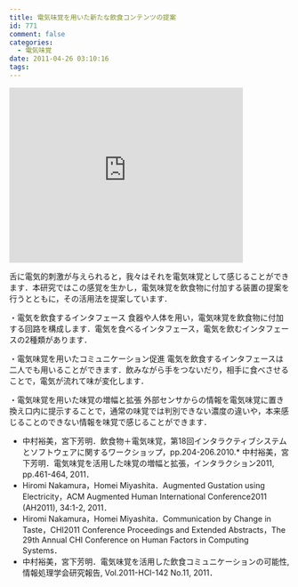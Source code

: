 ```yaml
---
title: 電気味覚を用いた新たな飲食コンテンツの提案
id: 771
comment: false
categories:
  - 電気味覚
date: 2011-04-26 03:10:16
tags:
---
```



<iframe width="420" height="315" src="https://www.youtube.com/embed/jPQvQVi3vdE" frameborder="0" allowfullscreen></iframe>



舌に電気的刺激が与えられると，我々はそれを電気味覚として感じることができます．本研究ではこの感覚を生かし，電気味覚を飲食物に付加する装置の提案を行うとともに，その活用法を提案しています．

・電気を飲食するインタフェース
食器や人体を用い，電気味覚を飲食物に付加する回路を構成します．電気を食べるインタフェース，電気を飲むインタフェースの2種類があります．

・電気味覚を用いたコミュニケーション促進
電気を飲食するインタフェースは二人でも用いることができます．飲みながら手をつないだり，相手に食べさせることで，電気が流れて味が変化します．

・電気味覚を用いた味覚の増幅と拡張
外部センサからの情報を電気味覚に置き換え口内に提示することで，通常の味覚では判別できない濃度の違いや，本来感じることのできない情報を味覚で感じることができます．

*   中村裕美，宮下芳明．飲食物＋電気味覚，第18回インタラクティブシステムとソフトウェアに関するワークショップ，pp.204-206.2010\.*   中村裕美，宮下芳明．電気味覚を活用した味覚の増幅と拡張，インタラクション2011, pp.461-464, 2011．
*   Hiromi Nakamura，Homei Miyashita．Augmented Gustation using Electricity，ACM Augmented Human International Conference2011 (AH2011), 34:1-2, 2011．
*   Hiromi Nakamura，Homei Miyashita．Communication by Change in Taste，CHI2011 Conference Proceedings and Extended Abstracts，The 29th Annual CHI Conference on Human Factors in Computing Systems．
*   中村裕美，宮下芳明．電気味覚を活用した飲食コミュニケーションの可能性, 情報処理学会研究報告, Vol.2011-HCI-142 No.11, 2011．
